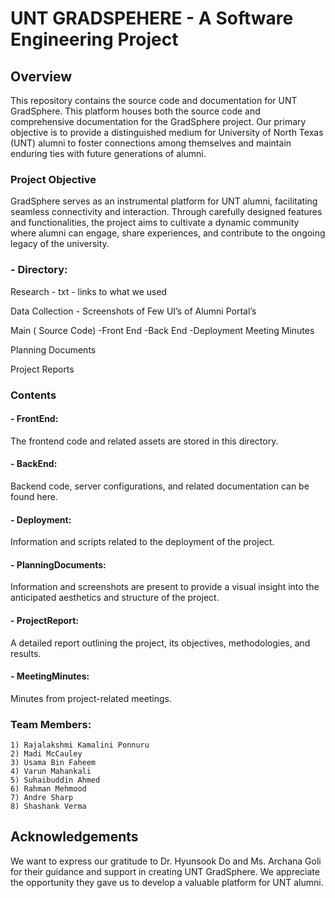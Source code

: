 # UNT GRADSPEHERE - A Software Engineering Project

## Overview
This repository contains the source code and documentation for UNT GradSphere. This platform houses both the source code and comprehensive documentation for the GradSphere project. Our primary objective is to provide a distinguished medium for University of North Texas (UNT) alumni to foster connections among themselves and maintain enduring ties with future generations of alumni.

### Project Objective
GradSphere serves as an instrumental platform for UNT alumni, facilitating seamless connectivity and interaction. Through carefully designed features and functionalities, the project aims to cultivate a dynamic community where alumni can engage, share experiences, and contribute to the ongoing legacy of the university.

### - Directory: 
Research - txt - links to what we used

Data Collection - Screenshots of Few  UI’s of Alumni Portal’s

Main ( Source Code) 
    -Front End
    -Back End
    -Deployment
Meeting Minutes 

Planning Documents

Project Reports 

### Contents

#### - FrontEnd: 
The frontend code and related assets are stored in this directory.

#### - BackEnd: 
Backend code, server configurations, and related documentation can be found here.

#### - Deployment: 
Information and scripts related to the deployment of the project.

#### - PlanningDocuments: 
Information and screenshots are present to provide a visual insight into the anticipated aesthetics and structure of the project.

#### - ProjectReport: 
A detailed report outlining the project, its objectives, methodologies, and results.

#### - MeetingMinutes: 
Minutes from project-related meetings.

### Team Members: 
    1) Rajalakshmi Kamalini Ponnuru
    2) Madi McCauley
    3) Usama Bin Faheem
    4) Varun Mahankali
    5) Suhaibuddin Ahmed
    6) Rahman Mehmood
    7) Andre Sharp
    8) Shashank Verma


## Acknowledgements
We want to express our gratitude to Dr. Hyunsook Do and Ms. Archana Goli for their guidance and support in creating UNT GradSphere. We appreciate the opportunity they gave us to develop a valuable platform for UNT alumni.
